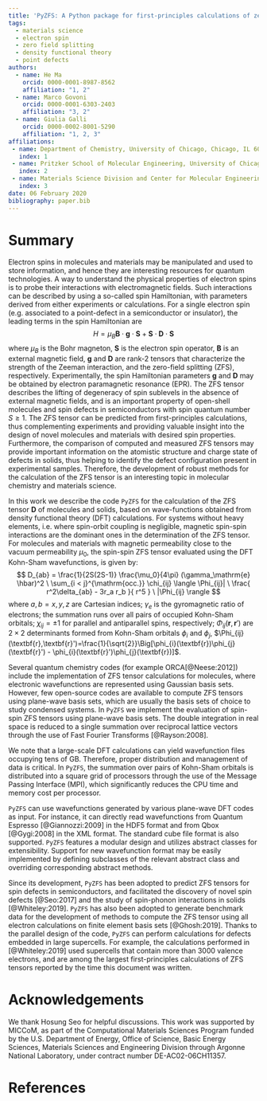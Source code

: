 ```yaml
---
title: 'PyZFS: A Python package for first-principles calculations of zero-field splitting tensors'
tags:
  - materials science
  - electron spin
  - zero field splitting
  - density functional theory
  - point defects
authors:
  - name: He Ma
    orcid: 0000-0001-8987-8562
    affiliation: "1, 2"
  - name: Marco Govoni
    orcid: 0000-0001-6303-2403
    affiliation: "3, 2"
  - name: Giulia Galli
    orcid: 0000-0002-8001-5290
    affiliation: "1, 2, 3"
affiliations:
 - name: Department of Chemistry, University of Chicago, Chicago, IL 60637, USA
   index: 1
 - name: Pritzker School of Molecular Engineering, University of Chicago, Chicago, IL 60637, USA
   index: 2
 - name: Materials Science Division and Center for Molecular Engineering, Argonne National Laboratory, Lemont, IL 60439, USA
   index: 3
date: 06 February 2020
bibliography: paper.bib
---
```


# Summary
Electron spins in molecules and materials may be manipulated and used to store information, and hence they are interesting resources for quantum technologies.
A way to understand the physical properties of electron spins is to probe their interactions with electromagnetic fields.
Such interactions can be described by using a so-called spin Hamiltonian, with parameters derived from either experiments or calculations.
For a single electron spin (e.g. associated to a point-defect in a semiconductor or insulator), the leading terms in the spin Hamiltonian are
$$ H=\mu_B \mathbf{B}\cdot\mathbf{g}\cdot\mathbf{S} + \mathbf{S} \cdot \mathbf{D} \cdot \mathbf{S} $$
where $\mu_B$ is the Bohr magneton, $\mathbf{S}$ is the electron spin operator, $\mathbf{B}$ is an external magnetic field, $\mathbf{g}$ and $\mathbf{D}$ are rank-2 tensors that characterize the strength of the Zeeman interaction, and the zero-field splitting (ZFS), respectively.
Experimentally, the spin Hamiltonian parameters $\mathbf{g}$ and $\mathbf{D}$ may be obtained by electron paramagnetic resonance (EPR).
The ZFS tensor describes the lifting of degeneracy of spin sublevels in the absence of external magnetic fields, and is an important property of open-shell molecules and spin defects in semiconductors with spin quantum number $S \geq 1$.
The ZFS tensor can be predicted from first-principles calculations, thus complementing experiments and providing valuable insight into the design of novel molecules and materials with desired spin properties.
Furthermore, the comparison of computed and measured ZFS tensors may provide important information on the atomistic structure and charge state of defects in solids, thus helping to identify the defect configuration present in experimental samples.
Therefore, the development of robust methods for the calculation of the ZFS tensor is an interesting topic in molecular chemistry and materials science.

In this work we describe the code `PyZFS` for the calculation of the ZFS tensor $\mathbf{D}$ of molecules and solids, based on wave-functions obtained from density functional theory (DFT) calculations.
For systems without heavy elements, i.e. where spin-orbit coupling is negligible, magnetic spin-spin interactions are the dominant ones in the determination of the ZFS tensor.
For molecules and materials with magnetic permeability close to the vacuum permeability $\mu_0$, the spin-spin ZFS tensor evaluated using the DFT Kohn-Sham wavefunctions, is given by:
$$ D_{ab} = \frac{1}{2S(2S-1)} \frac{\mu_0}{4\pi} (\gamma_\mathrm{e} \hbar)^2 \ \sum_{i < j}^{\mathrm{occ.}} \chi_{ij} \langle \Phi_{ij}| \ \frac{ r^2\delta_{ab} - 3r_a r_b }{ r^5 } \ |\Phi_{ij} \rangle $$
where $a, b = x, y, z$ are Cartesian indices; $\gamma_e$ is the gyromagnetic ratio of electrons; the summation runs over all pairs of occupied Kohn-Sham orbitals; $\chi_{ij} = \pm 1$ for parallel and antiparallel spins, respectively; $\Phi_{ij}(\textbf{r},\textbf{r}')$ are $2 \times 2$ determinants formed from Kohn-Sham orbitals $\phi_{i}$ and $\phi_{j}$, $\Phi_{ij}(\textbf{r},\textbf{r}')=\frac{1}{\sqrt{2}}\Big[\phi_{i}(\textbf{r})\phi_{j}(\textbf{r}') - \phi_{i}(\textbf{r}')\phi_{j}(\textbf{r})]$.

Several quantum chemistry codes (for example ORCA[@Neese:2012]) include the implementation of ZFS tensor calculations for molecules, where electronic wavefunctions are represented using Gaussian basis sets.
However, few open-source codes are available to compute ZFS tensors using plane-wave basis sets, which are usually the basis sets of choice to study condensed systems.
In `PyZFS` we implement the evaluation of spin-spin ZFS tensors using plane-wave basis sets.
The double integration in real space is reduced to a single summation over reciprocal lattice vectors through the use of Fast Fourier Transforms [@Rayson:2008].

We note that a large-scale DFT calculations can yield wavefunction files occupying tens of GB.
Therefore, proper distribution and management of data is critical.
In `PyZFS`, the summation over pairs of Kohn-Sham orbitals is distributed into a square grid of processors through the use of the Message Passing Interface (MPI), which significantly reduces the CPU time and memory cost per processor.

`PyZFS` can use wavefunctions generated by various plane-wave DFT codes as input.
For instance, it can directly read wavefunctions from Quantum Espresso [@Giannozzi:2009] in the HDF5 format and from Qbox [@Gygi:2008] in the XML format.
The standard cube file format is also supported.
`PyZFS` features a modular design and utilizes abstract classes for extensibility.
Support for new wavefunction format may be easily implemented by defining subclasses of the relevant abstract class and overriding corresponding abstract methods.

Since its development, `PyZFS` has been adopted to predict ZFS tensors for spin defects in semiconductors, and facilitated the discovery of novel spin defects [@Seo:2017] and the study of spin-phonon interactions in solids [@Whiteley:2019].
`PyZFS` has also been adopted to generate benchmark data for the development of methods to compute the ZFS tensor using all electron calculations on finite element basis sets [@Ghosh:2019].
Thanks to the parallel design of the code, `PyZFS` can perform calculations for defects embedded in large supercells.
For example, the calculations performed in [@Whiteley:2019] used supercells that contain more than 3000 valence electrons, and are among the largest first-principles calculations of ZFS tensors reported by the time this document was written.

# Acknowledgements
We thank Hosung Seo for helpful discussions. 
This work was supported by MICCoM, as part of the Computational Materials Sciences Program funded by the U.S. Department of Energy, Office of Science, Basic Energy Sciences, Materials Sciences and Engineering Division through Argonne National Laboratory, under contract number DE-AC02-06CH11357.

# References

